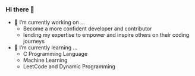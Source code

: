 ### Hi there 👋

<!--
**brand-ing/brand-ing** is a ✨ _special_ ✨ repository because its `README.md` (this file) appears on your GitHub profile.

Here are some ideas to get you started:
- 👯 I’m looking to collaborate on ...
- 🤔 I’m looking for help with ...
- 💬 Ask me about ...
- 📫 How to reach me: ...
- 😄 Pronouns: ...
- ⚡ Fun fact: ...
-->
- 🔭 I’m currently working on ...
  - Become a more confident developer and contributor
  - lending my expertise to empower and inspire others on their coding journeys
- 🌱 I’m currently learning ...
  - C Programming Language
  - Machine Learning
  - LeetCode and Dynamic Programming
